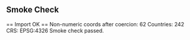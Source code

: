 

## Smoke Check

== Import OK ==
Non-numeric coords after coercion: 62
Countries: 242 CRS: EPSG:4326
Smoke check passed.
